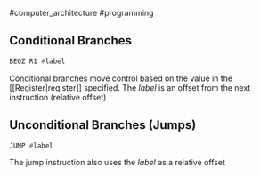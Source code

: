 #computer_architecture #programming 
## Conditional Branches
```asm
BEQZ R1 #label
```
Conditional branches move control based on the value in the [[Register|register]] specified. The *label* is an offset from the next instruction (relative offset)

## Unconditional Branches (Jumps)
```asm
JUMP #label
```
The jump instruction also uses the *label* as a relative offset
